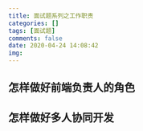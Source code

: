 ```yaml
---
title: 面试题系列之工作职责
categories: []
tags: [面试题]
comments: false
date: 2020-04-24 14:08:42
img:
---
```

## 怎样做好前端负责人的角色

## 怎样做好多人协同开发

